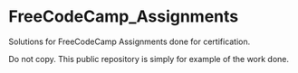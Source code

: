 # FreeCodeCamp_Assignments
 Solutions for FreeCodeCamp Assignments done for certification.


Do not copy. This public repository is simply for example of the work done.